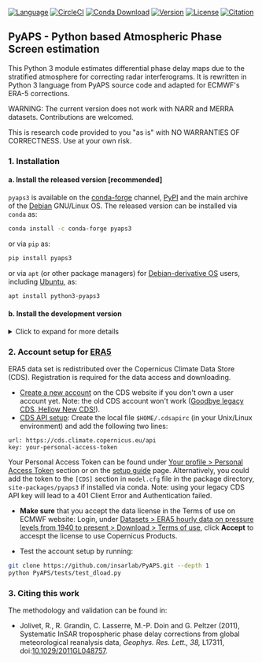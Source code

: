 [![Language](https://img.shields.io/badge/python-3.8%2B-blue.svg?style=flat-square)](https://www.python.org/)
[![CircleCI](https://img.shields.io/circleci/build/github/insarlab/PyAPS.svg?logo=circleci&label=tests&style=flat-square)](https://circleci.com/gh/insarlab/PyAPS)
[![Conda Download](https://img.shields.io/conda/dn/conda-forge/pyaps3?color=green&label=conda%20downloads&style=flat-square)](https://anaconda.org/conda-forge/pyaps3)
[![Version](https://img.shields.io/github/v/release/insarlab/PyAPS?color=yellow&label=version&style=flat-square)](https://github.com/insarlab/PyAPS/releases)
[![License](https://img.shields.io/badge/license-GPLv3+-blue.svg?style=flat-square)](https://github.com/insarlab/PyAPS/blob/main/LICENSE)
[![Citation](https://img.shields.io/badge/doi-10.1029%2F2011GL048757-blue?style=flat-square)](https://doi.org/10.1029/2011GL048757)

## PyAPS - Python based Atmospheric Phase Screen estimation

This Python 3 module estimates differential phase delay maps due to the stratified atmosphere for correcting radar interferograms. It is rewritten in Python 3 language from PyAPS source code and adapted for ECMWF's ERA-5 corrections.

WARNING: The current version does not work with NARR and MERRA datasets. Contributions are welcomed.

This is research code provided to you "as is" with NO WARRANTIES OF CORRECTNESS. Use at your own risk.

### 1. Installation

#### a. Install the released version [recommended]

`pyaps3` is available on the [conda-forge](https://anaconda.org/conda-forge/pyaps3) channel, [PyPI](https://pypi.org/project/pyaps3/) and the main archive of the [Debian](https://tracker.debian.org/pkg/pyaps3) GNU/Linux OS. The released version can be installed via `conda` as:

```bash
conda install -c conda-forge pyaps3
```

or via `pip` as:

```bash
pip install pyaps3
```

or via `apt` (or other package managers) for [Debian-derivative OS](https://wiki.debian.org/Derivatives/Census) users, including [Ubuntu](https://ubuntu.com), as:

```bash
apt install python3-pyaps3
```

#### b. Install the development version

<p>
<details>
<p><summary>Click to expand for more details</summary></p>

The development version can be installed via `pip` as:

```bash
pip install git+https://github.com/insarlab/PyAPS.git
```

or build from source manually as:

```bash
git clone https://github.com/insarlab/PyAPS.git
conda install -c conda-forge --file PyAPS/requirements.txt --file PyAPS/tests/requirements.txt
python -m pip install -e PyAPS
```

Test the installation by running:

```bash
python PyAPS/tests/test_calc.py
```
</details>
</p>

### 2. Account setup for [ERA5](https://www.ecmwf.int/en/forecasts/dataset/ecmwf-reanalysis-v5)

ERA5 data set is redistributed over the Copernicus Climate Data Store (CDS). Registration is required for the data access and downloading.

+ [Create a new account](https://cds.climate.copernicus.eu/) on the CDS website if you don't own a user account yet. Note: the old CDS account won't work ([Goodbye legacy CDS, Hellow New CDS!](https://forum.ecmwf.int/t/goodbye-legacy-climate-data-store-hello-new-climate-data-store-cds/6380)).
+ [CDS API setup](https://cds.climate.copernicus.eu/how-to-api): Create the local file `$HOME/.cdsapirc` (in your Unix/Linux environment) and add the following two lines:

```shell
url: https://cds.climate.copernicus.eu/api
key: your-personal-access-token
```

Your Personal Access Token can be found under [Your profile > Personal Access Token](https://cds.climate.copernicus.eu/profile) section or on the [setup guide](https://cds.climate.copernicus.eu/how-to-api) page. Alternatively, you could add the token to the `[CDS]` section in `model.cfg` file in the package directory, `site-packages/pyaps3` if installed via conda. Note: using your legacy CDS API key will lead to a 401 Client Error and Authentication failed.

+ **Make sure** that you accept the data license in the Terms of use on ECMWF website: Login, under [Datasets > ERA5 hourly data on pressure levels from 1940 to present > Download > Terms of use](https://cds.climate.copernicus.eu/datasets/reanalysis-era5-pressure-levels?tab=download), click **Accept** to accespt the license to use Copernicus Products.

+ Test the account setup by running:

```bash
git clone https://github.com/insarlab/PyAPS.git --depth 1
python PyAPS/tests/test_dload.py
```

### 3. Citing this work

The methodology and validation can be found in:

+ Jolivet, R., R. Grandin, C. Lasserre, M.-P. Doin and G. Peltzer (2011), Systematic InSAR tropospheric phase delay corrections from global meteorological reanalysis data, _Geophys. Res. Lett., 38,_ L17311, doi:[10.1029/2011GL048757](https://doi.org/10.1029/2011GL048757).
